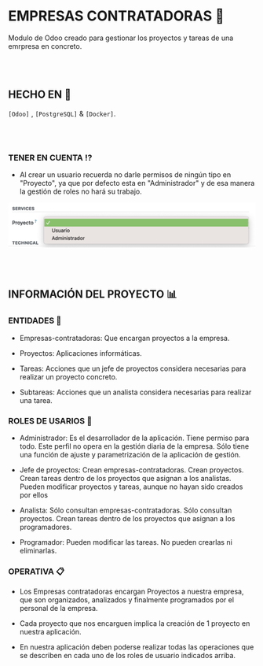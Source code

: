 # EMPRESAS CONTRATADORAS 🏢

Modulo de Odoo creado para gestionar los proyectos y tareas de una emrpresa en concreto.

<br><br>

## HECHO EN 🔨 

`[Odoo]` , `[PostgreSQL]` & `[Docker]`.

<br><br>

### TENER EN CUENTA ⁉️
* Al crear un usuario recuerda no darle permisos de ningún tipo en "Proyecto", ya que por defecto esta en "Administrador" y de esa manera la gestión de roles no hará su trabajo.
<p align="center">
    <img src="img/alerta.png" alt="alerta" >
</p>
<br><br>


## INFORMACIÓN DEL PROYECTO 📊

### ENTIDADES 📝
* Empresas-contratadoras: Que encargan proyectos a la empresa.

* Proyectos: Aplicaciones informáticas.

* Tareas: Acciones que un jefe de proyectos considera necesarias para realizar un proyecto concreto.

* Subtareas: Acciones que un analista considera necesarias para realizar una tarea.               


### ROLES DE USARIOS 👥
* Administrador: Es el desarrollador de la aplicación. Tiene permiso para todo. Este perfil no opera en la gestión diaria de la empresa. Sólo tiene una función de ajuste y parametrización de la aplicación de gestión.

* Jefe de proyectos: Crean empresas-contratadoras. Crean proyectos. Crean tareas dentro de los proyectos que asignan a los analistas. Pueden modificar proyectos y tareas, aunque no hayan sido creados por ellos 

* Analista: Sólo consultan empresas-contratadoras. Sólo consultan proyectos. Crean tareas dentro de los proyectos que asignan a los programadores.

* Programador: Pueden modificar las tareas. No pueden crearlas ni eliminarlas.
  

### OPERATIVA 📋
* Los Empresas contratadoras encargan Proyectos a nuestra empresa, que son organizados, analizados y finalmente programados por el personal de la empresa.

* Cada proyecto que nos encarguen implica la creación de 1 proyecto en nuestra aplicación.

* En nuestra aplicación deben poderse realizar todas las operaciones que se describen en cada uno de los roles de usuario indicados arriba.
